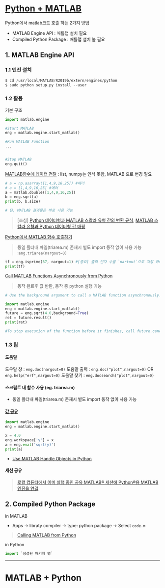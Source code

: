 
# [Python + MATLAB](https://kr.mathworks.com/help/matlab/matlab-engine-for-python.html)

Python에서 matlab코드 호출 하는 2가지 방법 
- MATLAB Engine API : 매틀랩 설치 필요 
- Compiled Python Package : 매틀랩 설치 불 필요 


## 1. MATLAB Engine API

### 1.1 엔진 설치 

```python 
$ cd /usr/local/MATLAB/R2019b/extern/engines/python
$ sudo python setup.py install --user
```




### 1.2 활용 

기본 구조 

```python 
import matlab.engine

#Start MATLAB 
eng = matlab.engine.start_matlab()

#Run MATLAB Function 
...


#Stop MATLAB
eng.quit()

```

[MATLAB함수에 데이터 전달](https://kr.mathworks.com/help/matlab/matlab_external/matlab-arrays-as-python-variables.html) : list, numpy는 인식 못함, MATLAB 으로 변경 필요 

```python 
# a = np.asarray([1,4,9,16,25]) #에러 
# a = [1,4,9,16,25] #에러 
a = matlab.double([1,4,9,16,25])
b = eng.sqrt(a)
print(b, b.size)

# 단, MATLAB 결과물은 바로 사용 가능 
```

> [조심] [Python 데이터형과 MATLAB 스칼라 유형 간의 변환 규칙](https://kr.mathworks.com/help/matlab/matlab_external/pass-data-to-matlab-from-python.html), [MATLAB 스칼라 유형과 Python 데이터형 간 매핑](https://kr.mathworks.com/help/matlab/matlab_external/handle-data-returned-from-matlab-to-python.html)


[Python에서 MATLAB 함수 호출하기](https://kr.mathworks.com/help/matlab/matlab_external/call-matlab-functions-from-python.html)

> 동일 폴더내 파일(triarea.m) 존재시 별도 import 동작 없이 사용 가능  :`eng.triarea(nargout=0)`

```python 
tf = eng.isprime(37, nargout=1) #[중요] 출력 인자 수를 `nartout`으로 지정 하여야 함 
print(tf)

```

[Call MATLAB Functions Asynchronously from Python](https://kr.mathworks.com/help/matlab/matlab_external/call-matlab-functions-asynchronously-from-python.html) 

> 동작 완료후 값 반환, 동작 중 python 실행 가능 

```python
# Use the background argument to call a MATLAB function asynchronously.

import matlab.engine
eng = matlab.engine.start_matlab()
future = eng.sqrt(4.0,background=True)
ret = future.result()
print(ret)

#To stop execution of the function before it finishes, call future.cancel().
```



### 1.3 팁

#### 도움말 

도우말 창 : `eng.doc(nargout=0)`
도움말 출력 : `eng.doc("plot",nargout=0)` OR `eng.help("erf",nargout=0)`
도움말 찾기 : `eng.docsearch("plot",nargout=0)`

#### 스크립트 내 함수 사용 (eg. triarea.m)

- 동일 폴더내 파일(triarea.m) 존재시 별도 import 동작 없이 사용 가능 


#### [값 공유](https://kr.mathworks.com/help/matlab/matlab_external/use-the-matlab-engine-workspace-in-python.html)

```python 
import matlab.engine
eng = matlab.engine.start_matlab()

x = 4.0
eng.workspace['y'] = x
a = eng.eval('sqrt(y)')
print(a)

```

- [Use MATLAB Handle Objects in Python](https://kr.mathworks.com/help/matlab/matlab_external/use-matlab-handle-objects-in-python.html)


#### 세션 공유 

> [로컬 컴퓨터에서 이미 실행 중인 공유 MATLAB® 세션에 Python®용 MATLAB 엔진을 연결](https://kr.mathworks.com/help/matlab/matlab_external/connect-python-to-running-matlab-session.html)


## 2. Compiled Python Package


in MATLAB

- Apps -> libraty compiler -> type: python package -> Select `code.m`

> [Calling MATLAB from Python](https://kr.mathworks.com/products/matlab/matlab-and-python.html?fbclid=IwAR3Zd9shiPzSEHlOrtOGzpUY4ssOVz03rFD3dkbjWt944hfX0nKFy6796fs)


in Python 

```python 
import `생성된 패키지 명`

```





---



# MATLAB + Python 


